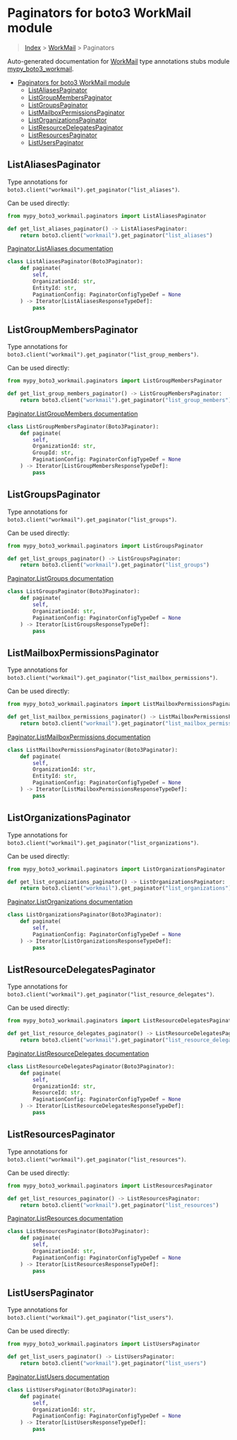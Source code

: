 # Paginators for boto3 WorkMail module

> [Index](../index.md) > [WorkMail](./index.md) > Paginators

Auto-generated documentation for [WorkMail](https://boto3.amazonaws.com/v1/documentation/api/latest/reference/services/workmail.html#WorkMail)
type annotations stubs module [mypy_boto3_workmail](https://pypi.org/project/mypy-boto3-workmail/).

- [Paginators for boto3 WorkMail module](#paginators-for-boto3-workmail-module)
  - [ListAliasesPaginator](#listaliasespaginator)
  - [ListGroupMembersPaginator](#listgroupmemberspaginator)
  - [ListGroupsPaginator](#listgroupspaginator)
  - [ListMailboxPermissionsPaginator](#listmailboxpermissionspaginator)
  - [ListOrganizationsPaginator](#listorganizationspaginator)
  - [ListResourceDelegatesPaginator](#listresourcedelegatespaginator)
  - [ListResourcesPaginator](#listresourcespaginator)
  - [ListUsersPaginator](#listuserspaginator)

## ListAliasesPaginator

Type annotations for `boto3.client("workmail").get_paginator("list_aliases")`.

Can be used directly:

```python
from mypy_boto3_workmail.paginators import ListAliasesPaginator

def get_list_aliases_paginator() -> ListAliasesPaginator:
    return boto3.client("workmail").get_paginator("list_aliases")
```

[Paginator.ListAliases documentation](https://boto3.amazonaws.com/v1/documentation/api/latest/reference/services/workmail.html#WorkMail.Paginator.ListAliases)

```python
class ListAliasesPaginator(Boto3Paginator):
    def paginate(
        self,
        OrganizationId: str,
        EntityId: str,
        PaginationConfig: PaginatorConfigTypeDef = None
    ) -> Iterator[ListAliasesResponseTypeDef]:
        pass
```
## ListGroupMembersPaginator

Type annotations for `boto3.client("workmail").get_paginator("list_group_members")`.

Can be used directly:

```python
from mypy_boto3_workmail.paginators import ListGroupMembersPaginator

def get_list_group_members_paginator() -> ListGroupMembersPaginator:
    return boto3.client("workmail").get_paginator("list_group_members")
```

[Paginator.ListGroupMembers documentation](https://boto3.amazonaws.com/v1/documentation/api/latest/reference/services/workmail.html#WorkMail.Paginator.ListGroupMembers)

```python
class ListGroupMembersPaginator(Boto3Paginator):
    def paginate(
        self,
        OrganizationId: str,
        GroupId: str,
        PaginationConfig: PaginatorConfigTypeDef = None
    ) -> Iterator[ListGroupMembersResponseTypeDef]:
        pass
```
## ListGroupsPaginator

Type annotations for `boto3.client("workmail").get_paginator("list_groups")`.

Can be used directly:

```python
from mypy_boto3_workmail.paginators import ListGroupsPaginator

def get_list_groups_paginator() -> ListGroupsPaginator:
    return boto3.client("workmail").get_paginator("list_groups")
```

[Paginator.ListGroups documentation](https://boto3.amazonaws.com/v1/documentation/api/latest/reference/services/workmail.html#WorkMail.Paginator.ListGroups)

```python
class ListGroupsPaginator(Boto3Paginator):
    def paginate(
        self,
        OrganizationId: str,
        PaginationConfig: PaginatorConfigTypeDef = None
    ) -> Iterator[ListGroupsResponseTypeDef]:
        pass
```
## ListMailboxPermissionsPaginator

Type annotations for `boto3.client("workmail").get_paginator("list_mailbox_permissions")`.

Can be used directly:

```python
from mypy_boto3_workmail.paginators import ListMailboxPermissionsPaginator

def get_list_mailbox_permissions_paginator() -> ListMailboxPermissionsPaginator:
    return boto3.client("workmail").get_paginator("list_mailbox_permissions")
```

[Paginator.ListMailboxPermissions documentation](https://boto3.amazonaws.com/v1/documentation/api/latest/reference/services/workmail.html#WorkMail.Paginator.ListMailboxPermissions)

```python
class ListMailboxPermissionsPaginator(Boto3Paginator):
    def paginate(
        self,
        OrganizationId: str,
        EntityId: str,
        PaginationConfig: PaginatorConfigTypeDef = None
    ) -> Iterator[ListMailboxPermissionsResponseTypeDef]:
        pass
```
## ListOrganizationsPaginator

Type annotations for `boto3.client("workmail").get_paginator("list_organizations")`.

Can be used directly:

```python
from mypy_boto3_workmail.paginators import ListOrganizationsPaginator

def get_list_organizations_paginator() -> ListOrganizationsPaginator:
    return boto3.client("workmail").get_paginator("list_organizations")
```

[Paginator.ListOrganizations documentation](https://boto3.amazonaws.com/v1/documentation/api/latest/reference/services/workmail.html#WorkMail.Paginator.ListOrganizations)

```python
class ListOrganizationsPaginator(Boto3Paginator):
    def paginate(
        self,
        PaginationConfig: PaginatorConfigTypeDef = None
    ) -> Iterator[ListOrganizationsResponseTypeDef]:
        pass
```
## ListResourceDelegatesPaginator

Type annotations for `boto3.client("workmail").get_paginator("list_resource_delegates")`.

Can be used directly:

```python
from mypy_boto3_workmail.paginators import ListResourceDelegatesPaginator

def get_list_resource_delegates_paginator() -> ListResourceDelegatesPaginator:
    return boto3.client("workmail").get_paginator("list_resource_delegates")
```

[Paginator.ListResourceDelegates documentation](https://boto3.amazonaws.com/v1/documentation/api/latest/reference/services/workmail.html#WorkMail.Paginator.ListResourceDelegates)

```python
class ListResourceDelegatesPaginator(Boto3Paginator):
    def paginate(
        self,
        OrganizationId: str,
        ResourceId: str,
        PaginationConfig: PaginatorConfigTypeDef = None
    ) -> Iterator[ListResourceDelegatesResponseTypeDef]:
        pass
```
## ListResourcesPaginator

Type annotations for `boto3.client("workmail").get_paginator("list_resources")`.

Can be used directly:

```python
from mypy_boto3_workmail.paginators import ListResourcesPaginator

def get_list_resources_paginator() -> ListResourcesPaginator:
    return boto3.client("workmail").get_paginator("list_resources")
```

[Paginator.ListResources documentation](https://boto3.amazonaws.com/v1/documentation/api/latest/reference/services/workmail.html#WorkMail.Paginator.ListResources)

```python
class ListResourcesPaginator(Boto3Paginator):
    def paginate(
        self,
        OrganizationId: str,
        PaginationConfig: PaginatorConfigTypeDef = None
    ) -> Iterator[ListResourcesResponseTypeDef]:
        pass
```
## ListUsersPaginator

Type annotations for `boto3.client("workmail").get_paginator("list_users")`.

Can be used directly:

```python
from mypy_boto3_workmail.paginators import ListUsersPaginator

def get_list_users_paginator() -> ListUsersPaginator:
    return boto3.client("workmail").get_paginator("list_users")
```

[Paginator.ListUsers documentation](https://boto3.amazonaws.com/v1/documentation/api/latest/reference/services/workmail.html#WorkMail.Paginator.ListUsers)

```python
class ListUsersPaginator(Boto3Paginator):
    def paginate(
        self,
        OrganizationId: str,
        PaginationConfig: PaginatorConfigTypeDef = None
    ) -> Iterator[ListUsersResponseTypeDef]:
        pass
```